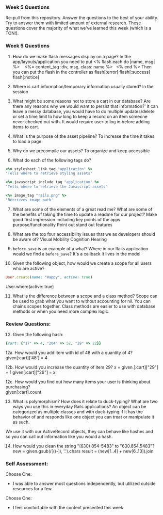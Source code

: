 ### Week 5 Questions

Re-pull from this repository. Answer the questions to the best of your ability. Try to answer them with limited amount of external research. These questions cover the majority of what we've learned this week (which is a TON!).

### Week 5 Questions
1. How do we make flash messages display on a page?
  In the app/layouts/application you need to put
  <% flash.each do |name, msg| %>
    <%= content_tag :div, msg, class: name %>
  <% end %>
 Then you can put the flash in the controller as
 flash[:error]
 flash[:success]
 flash[:notice]

2. Where is cart information/temporary information usually stored?
  In the session

3. What might be some reasons not to store a cart in our database? Are there any reasons why we would want to persist that information?'
 It can leave a messy database, you would have to do multiple updates/delete or set a time limit to how long to keep a record on an item someone never checked out with. It would require user to log in before adding items to cart.

4. What is the purpose of the asset pipeline?
  To increase the time it takes to load a page.

5. Why do we precompile our assets?
 To organize and keep accessible

6. What do each of the following tags do?

```ruby
<%= stylesheet_link_tag "application" %>
'Tells where to retrieve styling assets'

<%= javascript_include_tag "application" %>
'Tells where to retrieve the Javascript assets'

<%= image_tag "rails.png" %>
'Retrieves image path'
```

7. What are some of the elements of a great read me? What are some of the benefits of taking the time to update a readme for our project?
Make good first impression
Including key points of the apps purpose/functionality
Point out stand out features

8. What are the top four accessibility issues that we as developers should be aware of?
Visual
Mobility
Cognition
Hearing

9. `before_save` is an example of a what? Where in our Rails application would we find a `before_save`?
It's a callback
It lives in the model

10. Given the following object, how would we create a scope for all users who are active?

```ruby
User.create(name: "Happy", active: true)
```
 User.where(active: true)

11. What is the difference between a scope and a class method?
Scope can be used to grab what you want to without accounting for nil.
You can chains scopes together.
Class methods are easier to use with database methods or when you need more complex logic.

### Review Questions:  
12. Given the following hash:  

```ruby
{cart: {"17" => 4, "204" => 52, "29" => 22}}
```

  12a. How would you add item with id of 48 with a quantity of 4?  
  given[:cart]['48'] = 4

  12b. How would you increase the quantity of item 29?
  x = given.[:cart]["29"] + 1
  given[:cart]["29"] = x

  12c. How would you find out how many items your user is thinking about purchasing?  
  given[:cart].count

13. What is polymorphism? How does it relate to duck-typing? What are two ways you use this in everyday Rails applications?
An object can be categorized as multiple classes and with duck-typing if it has the behavior of and responds like one object you can treat or manipulate it as such.

We use it with our ActiveRecord objects, they can behave like hashes and so you can call out information like you would a hash. 

14. How would you clean the string "(630) 854-5483" to "630.854.5483"?  
  new = given.gsub(/[()-]/, '.').chars
  result = (new[1..4] + new[6..13]).join

### Self Assessment:
Choose One:
* I was able to answer most questions independently, but utilized outside resources for a few

Choose One:
* I feel comfortable with the content presented this week
